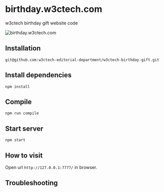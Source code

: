 # birthday.w3ctech.com

w3ctech birthday gift website code

![birthday.w3ctech.com](https://img.w3ctech.com/w3ctech.jpeg)

## Installation

```
git@github.com:w3ctech-editorial-department/w3ctech-birthday-gift.git
```

## Install dependencies

```
npm install
```

## Compile

```
npm run compile
```

## Start server

```
npm start
```

## How to visit

Open url `http://127.0.0.1:7777/` in browser.

## Troubleshooting
